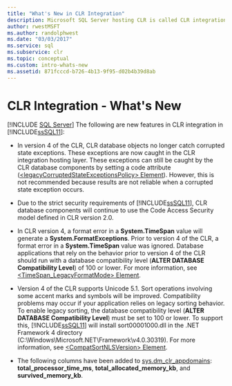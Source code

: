 ```yaml
---
title: "What's New in CLR Integration"
description: Microsoft SQL Server hosting CLR is called CLR integration. This article describes new features in CLR integration in SQL Server 2012.
author: rwestMSFT
ms.author: randolphwest
ms.date: "03/03/2017"
ms.service: sql
ms.subservice: clr
ms.topic: conceptual
ms.custom: intro-whats-new
ms.assetid: 871fcccd-b726-4b13-9f95-d02b4b39d8ab
---
```

# CLR Integration - What&#39;s New
 [!INCLUDE [SQL Server](../../includes/applies-to-version/sqlserver.md)]
  The following are new features in CLR integration in [!INCLUDE[ssSQL11](../../includes/sssql11-md.md)]:  
  
-   In version 4 of the CLR, CLR database objects no longer catch corrupted state exceptions. These exceptions are now caught in the CLR integration hosting layer. These exceptions can still be caught by the CLR database components by setting a code attribute ([\<legacyCorruptedStateExceptionsPolicy> Element](/dotnet/framework/configure-apps/file-schema/runtime/legacycorruptedstateexceptionspolicy-element)). However, this is not recommended because results are not reliable when a corrupted state exception occurs.  
  
-   Due to the strict security requirements of [!INCLUDE[ssSQL11](../../includes/sssql11-md.md)], CLR database components will continue to use the Code Access Security model defined in CLR version 2.0.  
  
-   In CLR version 4, a format error in a **System.TimeSpan** value will generate a **System.FormatExceptions**. Prior to version 4 of the CLR, a format error in a **System.TimeSpan** value was ignored. Database applications that rely on the behavior prior to version 4 of the CLR should run with a database compatibility level (**ALTER DATABASE Compatibility Level**) of 100 or lower. For more information, see [<TimeSpan_LegacyFormatMode> Element](/dotnet/framework/configure-apps/file-schema/runtime/timespan-legacyformatmode-element).  
  
-   Version 4 of the CLR supports Unicode 5.1. Sort operations involving some accent marks and symbols will be improved. Compatibility problems may occur if your application relies on legacy sorting behavior. To enable legacy sorting, the database compatibility level (**ALTER DATABASE Compatibility Level**) must be set to 100 or lower. To support this, [!INCLUDE[ssSQL11](../../includes/sssql11-md.md)] will install sort00001000.dll in the .NET Framework 4 directory (C:\Windows\Microsoft.NET\Framework\v4.0.30319). For more information, see [\<CompatSortNLSVersion> Element](/dotnet/framework/configure-apps/file-schema/runtime/compatsortnlsversion-element).  
  
-   The following columns have been added to [sys.dm_clr_appdomains](../../relational-databases/system-dynamic-management-views/sys-dm-clr-appdomains-transact-sql.md): **total_processor_time_ms**, **total_allocated_memory_kb**, and **survived_memory_kb**.  
  
